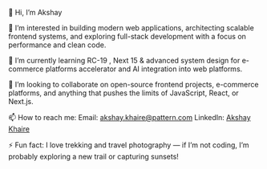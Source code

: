 👋 Hi, I’m Akshay   

👀 I’m interested in building modern web applications, architecting scalable frontend systems, and exploring full-stack development with a focus on performance and clean code. 	

🌱 I’m currently learning RC-19 , Next 15 & advanced system design for e-commerce platforms accelerator and AI integration into web platforms. 

💞️ I’m looking to collaborate on open-source frontend projects, e-commerce platforms, and anything that pushes the limits of JavaScript, React, or Next.js. 

📫 How to reach me: 
   Email: akshay.khaire@pattern.com 
   LinkedIn: [Akshay Khaire](https://www.linkedin.com/in/akshaykhaire](https://in.linkedin.com/in/profile-akshay-khaire)) 
   
⚡ Fun fact: I love trekking and travel photography — if I’m not coding, I’m probably exploring a new trail or capturing sunsets!

<!---
akshaykhaire/akshaykhaire is a ✨ special ✨ repository because its `README.md` (this file) appears on your GitHub profile.
You can click the Preview link to take a look at your changes.
--->
